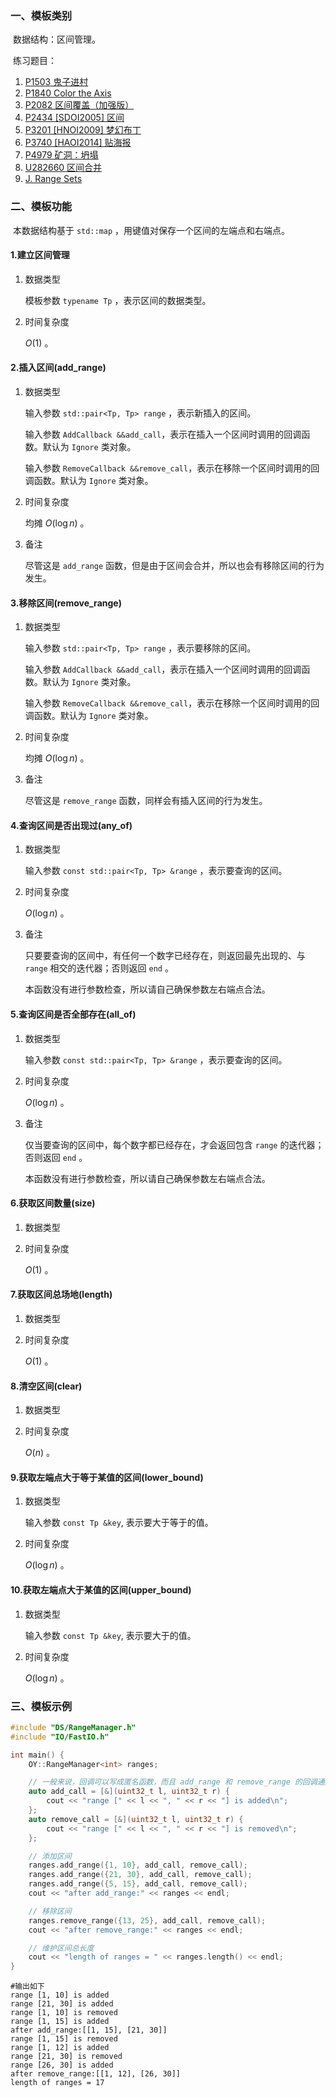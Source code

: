 ### 一、模板类别

​	数据结构：区间管理。

​	练习题目：

1. [P1503 鬼子进村](https://www.luogu.com.cn/problem/P1503)
2. [P1840 Color the Axis](https://www.luogu.com.cn/problem/P1840)
3. [P2082 区间覆盖（加强版）](https://www.luogu.com.cn/problem/P2082)
4. [P2434 [SDOI2005] 区间](https://www.luogu.com.cn/problem/P2434)
5. [P3201 [HNOI2009] 梦幻布丁](https://www.luogu.com.cn/problem/P3201)
6. [P3740 [HAOI2014] 贴海报](https://www.luogu.com.cn/problem/P3740)
7. [P4979 矿洞：坍塌](https://www.luogu.com.cn/problem/P4979)
8. [U282660 区间合并](https://www.luogu.com.cn/problem/U282660)
9. [J. Range Sets](https://qoj.ac/contest/1399/problem/7641)


### 二、模板功能

​		本数据结构基于 `std::map` ，用键值对保存一个区间的左端点和右端点。

#### 1.建立区间管理

1. 数据类型

   模板参数 `typename Tp` ，表示区间的数据类型。

2. 时间复杂度

   $O(1)$ 。

#### 2.插入区间(add_range)

1. 数据类型

   输入参数 `std::pair<Tp, Tp> range` ，表示新插入的区间。

   输入参数 `AddCallback &&add_call`，表示在插入一个区间时调用的回调函数。默认为 `Ignore` 类对象。

   输入参数 `RemoveCallback &&remove_call`，表示在移除一个区间时调用的回调函数。默认为 `Ignore` 类对象。

2. 时间复杂度

   均摊 $O(\log n)$ 。

3. 备注

   尽管这是 `add_range` 函数，但是由于区间会合并，所以也会有移除区间的行为发生。
   

#### 3.移除区间(remove_range)

1. 数据类型

   输入参数 `std::pair<Tp, Tp> range` ，表示要移除的区间。

   输入参数 `AddCallback &&add_call`，表示在插入一个区间时调用的回调函数。默认为 `Ignore` 类对象。

   输入参数 `RemoveCallback &&remove_call`，表示在移除一个区间时调用的回调函数。默认为 `Ignore` 类对象。

2. 时间复杂度

   均摊 $O(\log n)$ 。

3. 备注

   尽管这是 `remove_range` 函数，同样会有插入区间的行为发生。

#### 4.查询区间是否出现过(any_of)

1. 数据类型

   输入参数 `const std::pair<Tp, Tp> &range` ，表示要查询的区间。

2. 时间复杂度

   $O(\log n)$ 。

3. 备注

   只要要查询的区间中，有任何一个数字已经存在，则返回最先出现的、与 `range` 相交的迭代器；否则返回 `end` 。
   
   本函数没有进行参数检查，所以请自己确保参数左右端点合法。

#### 5.查询区间是否全部存在(all_of)

1. 数据类型

   输入参数 `const std::pair<Tp, Tp> &range` ，表示要查询的区间。

2. 时间复杂度

   $O(\log n)$ 。

3. 备注

   仅当要查询的区间中，每个数字都已经存在，才会返回包含 `range` 的迭代器；否则返回 `end` 。
   
   本函数没有进行参数检查，所以请自己确保参数左右端点合法。


#### 6.获取区间数量(size)

1. 数据类型

2. 时间复杂度

   $O(1)$ 。

#### 7.获取区间总场地(length)

1. 数据类型

2. 时间复杂度

   $O(1)$ 。

#### 8.清空区间(clear)

1. 数据类型

2. 时间复杂度

   $O(n)$ 。

#### 9.获取左端点大于等于某值的区间(lower_bound)

1. 数据类型

   输入参数 `const Tp &key`, 表示要大于等于的值。

2. 时间复杂度

   $O(\log n)$ 。

#### 10.获取左端点大于某值的区间(upper_bound)

1. 数据类型

   输入参数 `const Tp &key`, 表示要大于的值。

2. 时间复杂度

   $O(\log n)$ 。

### 三、模板示例

```c++
#include "DS/RangeManager.h"
#include "IO/FastIO.h"

int main() {
    OY::RangeManager<int> ranges;

    // 一般来说，回调可以写成匿名函数，而且 add_range 和 remove_range 的回调通用
    auto add_call = [&](uint32_t l, uint32_t r) {
        cout << "range [" << l << ", " << r << "] is added\n";
    };
    auto remove_call = [&](uint32_t l, uint32_t r) {
        cout << "range [" << l << ", " << r << "] is removed\n";
    };

    // 添加区间
    ranges.add_range({1, 10}, add_call, remove_call);
    ranges.add_range({21, 30}, add_call, remove_call);
    ranges.add_range({5, 15}, add_call, remove_call);
    cout << "after add_range:" << ranges << endl;

    // 移除区间
    ranges.remove_range({13, 25}, add_call, remove_call);
    cout << "after remove_range:" << ranges << endl;

    // 维护区间总长度
    cout << "length of ranges = " << ranges.length() << endl;
}
```

```
#输出如下
range [1, 10] is added
range [21, 30] is added
range [1, 10] is removed
range [1, 15] is added
after add_range:[[1, 15], [21, 30]]
range [1, 15] is removed
range [1, 12] is added
range [21, 30] is removed
range [26, 30] is added
after remove_range:[[1, 12], [26, 30]]
length of ranges = 17

```

